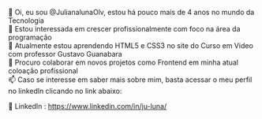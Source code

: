 👋 Oi, eu sou @JulianalunaOlv, estou há pouco mais de 4 anos no mundo da Tecnologia <br>
👀 Estou interessada em crescer profissionalmente com foco na área da programação  <br>
🌱 Atualmente estou aprendendo HTML5 e CSS3 no site do Curso em Video com professor Gustavo Guanabara  <br>
💞️ Procuro colaborar em novos projetos como Frontend em minha atual coloação profissional  <br>
📫 Caso se interesse em saber mais sobre mim, basta acessar o meu perfil no linkedln clicando no link abaixo:  <br>

🔗 Linkedln : https://www.linkedin.com/in/ju-luna/
